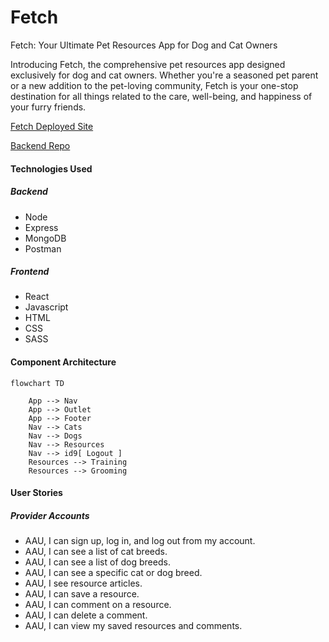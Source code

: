 # Fetch
<!-- Github Intro -->
Fetch: Your Ultimate Pet Resources App for Dog and Cat Owners

Introducing Fetch, the comprehensive pet resources app designed exclusively for dog and cat owners. Whether you're a seasoned pet parent or a new addition to the pet-loving community, Fetch is your one-stop destination for all things related to the care, well-being, and happiness of your furry friends.

[Fetch Deployed Site](https://pet-front-end.onrender.com/)

[Backend Repo](https://github.com/gharmon327/pet-server)

#### Technologies Used

##### Backend
- Node
- Express
- MongoDB
- Postman

##### Frontend
- React
- Javascript
- HTML
- CSS
- SASS

#### Component Architecture
```mermaid
flowchart TD

    App --> Nav
    App --> Outlet
    App --> Footer
    Nav --> Cats
    Nav --> Dogs
    Nav --> Resources
    Nav --> id9[ Logout ]
    Resources --> Training
    Resources --> Grooming
```

#### User Stories
##### Provider Accounts
- AAU, I can sign up, log in, and log out from my account.
- AAU, I can see a list of cat breeds.
- AAU, I can see a list of dog breeds.
- AAU, I can see a specific cat or dog breed.
- AAU, I see resource articles.
- AAU, I can save a resource.
- AAU, I can comment on a resource.
- AAU, I can delete a comment.
- AAU, I can view my saved resources and comments.
